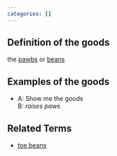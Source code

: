 ```yaml
---
categories: []
---
```


## Definition of the goods

the [pawbs](./pawbs) or [beans](./beans)

## Examples of the goods

- A: Show me the goods<br>
  B: _raises paws_

## Related Terms

- [toe beans](./toe%20beans)
